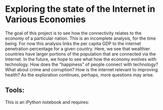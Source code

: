 # Exploring the state of the Internet in Various Economies

The goal of this project is to see how the connectivity relates to the economy 
of a particular nation. This is an incomplete analysis, for the time being. For 
now this analysis links the per capita GDP to the internet penetration percentage for a given country.
Here, we see that wealthier countries have larger portions of the population that are connected via the Internet.
In the future, we hope to see what how the economy evolves with technology. How does the "happiness" of people connect with technology?
What about crime and corruption? How is the internet relevant to improving health? As the exploration continues, perhaps, more questions 
may arise.

## Tools:
This is an iPython notebook and requires:
 
